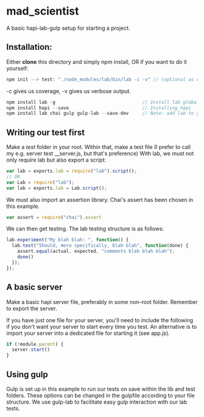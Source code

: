 # mad_scientist
A basic hapi-lab-gulp setup for starting a project.

## Installation:

Either **clone** this directory and simply npm install, OR if you want to do it yourself:

```js
npm init --> test: "./node_modules/lab/bin/lab -c -v" // (optional as we run tests with gulp)
```
-c gives us coverage, -v gives us verbose output.

```js
npm install lab -g                                // Install lab globally
npm install hapi --save                           // Installing hapi
npm install lab chai gulp gulp-lab --save-dev     // Note: add lab to your devdep even when installing -g.
```

## Writing our test first
Make a *test* folder in your root. Within that, make a test file (I prefer to call my e.g. server test __server.js, but that's preference)
With lab, we must not only require lab but also export a script:
```js
var lab = exports.lab = require("lab").script();
// OR
var Lab = require("lab");
var lab = exports.lab = Lab.script();
```
We must also import an assertion library. Chai's assert has been chosen in this example.
```js
var assert = require("chai").assert
```

We can then get testing. The lab testing structure is as follows:
```js
lab.experiment("My blah blah: ", function() {
  lab.test("Should, more specifically, blah blah", function(done) {
    assert.equal(actual, expected, "comments blah blah blah");
    done()
  });
});
```

## A basic server
Make a basic hapi server file, preferably in some non-root folder. Remember to export the server.

If you have just one file for your server, you'll need to include the following if you don't want your server to start every time you test. An alternative is to import your server into a dedicated file for starting it (see app.js).
```js
if (!module.parent) {
  server.start()
}
```


## Using gulp
Gulp is set up in this example to run our tests on save within the lib and test folders. These options can be changed in the gulpfile according to your file structure.
We use gulp-lab to facilitate easy gulp interaction with our lab tests.
